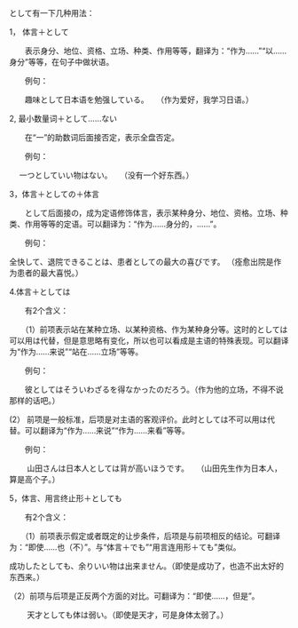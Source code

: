 として有一下几种用法：

1， 体言＋として

　　表示身分、地位、资格、立场、种类、作用等等，翻译为：“作为……”“以……身分”等等，在句子中做状语。

　　例句：

　　趣味として日本语を勉强している。　　（作为爱好，我学习日语。）

2, 最小数量词＋として……ない

　　在“一”的助数词后面接否定，表示全盘否定。

　　例句：

　 一つとしていい物はない。　　（没有一个好东西。）

3，体言＋としての＋体言

　　として后面接の，成为定语修饰体言，表示某种身分、地位、资格。立场、种类、作用等等的定语。可以翻译为：“作为……身分的，……”。

　　例句：

全快して、退院できることは、患者としての最大の喜びです。
（痊愈出院是作为患者的最大喜悦。）

4.体言＋としては

　　有2个含义：

　　（1）前项表示站在某种立场、以某种资格、作为某种身分等。这时的としては可以用は代替，但是意思略有变化，所以也可以看成是主语的特殊表现。可以翻译为“作为……来说”“站在……立场”等等。

　　例句：

　　彼としてはそういわざるを得なかったのだろう。（作为他的立场，不得不说那样的话吧。）

(2） 前项是一般标准，后项是对主语的客观评价。此时としては不可以用は代替。可以翻译为“作为……来说”“作为……来看”等等。

　　例句：

　　 山田さんは日本人としては背が高いほうです。　　（山田先生作为日本人，算是高个子。）

5，体言、用言终止形＋としても

　　有2个含义：

　　（1）前项表示假定或者既定的让步条件，后项是与前项相反的结论。可翻译为：“即使……也（不）”。与“体言＋でも”“用言连用形＋ても”类似。

成功したとしても、余りいい物は出来ません。（即使是成功了，也造不出太好的东西来。）

（2）前项与后项是正反两个方面的对比。可翻译为：“即使……，但是”。

　　 天才としても体は弱い。（即使是天才，可是身体太弱了。）